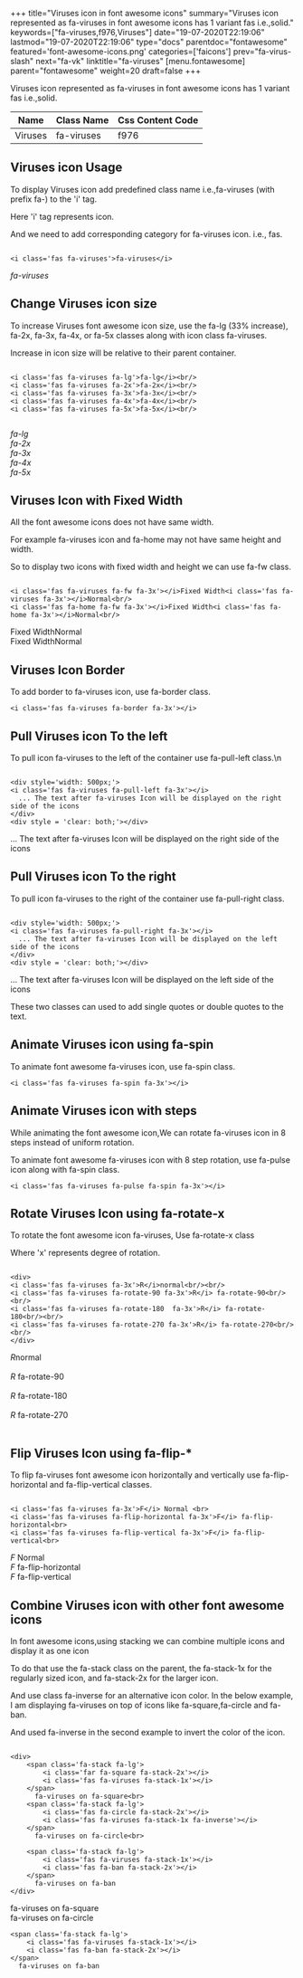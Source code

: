 +++
title="Viruses icon in font awesome icons"
summary="Viruses icon represented as fa-viruses in font awesome icons has 1 variant fas i.e.,solid."
keywords=["fa-viruses,f976,Viruses"]
date="19-07-2020T22:19:06"
lastmod="19-07-2020T22:19:06"
type="docs"
parentdoc="fontawesome"
featured='font-awesome-icons.png'
categories=['faicons']
prev="fa-virus-slash"
next="fa-vk"
linktitle="fa-viruses"
[menu.fontawesome]
parent="fontawesome"
weight=20
draft=false
+++


Viruses icon represented as fa-viruses in font awesome icons has 1 variant fas i.e.,solid.

<div class='table-responsive'><table class='table'><thead><tr><th>Name</th><th>Class Name</th><th>Css Content Code</th></tr></thead><tbody><tr><td>Viruses</td><td>fa-viruses</td><td>f976</td></tr></tbody></table></div>



## Viruses icon Usage

To display Viruses icon add predefined class name i.e.,fa-viruses (with prefix fa-) to the 'i' tag.

Here 'i' tag represents icon.

And we need to add corresponding category for fa-viruses icon. i.e., fas.


```

<i class='fas fa-viruses'>fa-viruses</i>
```

<i class='fas fa-viruses'>fa-viruses</i>




## Change Viruses icon size
To increase Viruses font awesome icon size, use the fa-lg (33% increase), fa-2x, fa-3x, fa-4x, or fa-5x classes along with icon class fa-viruses.

Increase in icon size will be relative to their parent container. 

```

<i class='fas fa-viruses fa-lg'>fa-lg</i><br/>
<i class='fas fa-viruses fa-2x'>fa-2x</i><br/>
<i class='fas fa-viruses fa-3x'>fa-3x</i><br/>
<i class='fas fa-viruses fa-4x'>fa-4x</i><br/>
<i class='fas fa-viruses fa-5x'>fa-5x</i><br/>
            
```

<i class='fas fa-viruses fa-lg'>fa-lg</i><br/>
<i class='fas fa-viruses fa-2x'>fa-2x</i><br/>
<i class='fas fa-viruses fa-3x'>fa-3x</i><br/>
<i class='fas fa-viruses fa-4x'>fa-4x</i><br/>
<i class='fas fa-viruses fa-5x'>fa-5x</i><br/>
            



## Viruses Icon with Fixed Width 

All the font awesome icons does not have same width.

For example fa-viruses icon and fa-home may not have same height and width.

So to display two icons with fixed width and height we can use fa-fw class.


```

<i class='fas fa-viruses fa-fw fa-3x'></i>Fixed Width<i class='fas fa-viruses fa-3x'></i>Normal<br/>
<i class='fas fa-home fa-fw fa-3x'></i>Fixed Width<i class='fas fa-home fa-3x'></i>Normal<br/>
```

<i class='fas fa-viruses fa-fw fa-3x'></i>Fixed Width<i class='fas fa-viruses fa-3x'></i>Normal<br/>
<i class='fas fa-home fa-fw fa-3x'></i>Fixed Width<i class='fas fa-home fa-3x'></i>Normal<br/>



## Viruses Icon Border 

To add border to fa-viruses icon, use fa-border class.


```
<i class='fas fa-viruses fa-border fa-3x'></i>

```
<i class='fas fa-viruses fa-border fa-3x'></i>





## Pull Viruses icon To the left

To pull icon fa-viruses to the left of the container use fa-pull-left class.\n

```

<div style='width: 500px;'>
<i class='fas fa-viruses fa-pull-left fa-3x'></i>
  ... The text after fa-viruses Icon will be displayed on the right side of the icons
</div>
<div style = 'clear: both;'></div>
```

<div style='width: 500px;'>
<i class='fas fa-viruses fa-pull-left fa-3x'></i>
  ... The text after fa-viruses Icon will be displayed on the right side of the icons
</div>
<div style = 'clear: both;'></div>




## Pull Viruses icon To the right
To pull icon fa-viruses to the right of the container use fa-pull-right class.

```

<div style='width: 500px;'>
<i class='fas fa-viruses fa-pull-right fa-3x'></i>
  ... The text after fa-viruses Icon will be displayed on the left side of the icons
</div>
<div style = 'clear: both;'></div>
```

<div style='width: 500px;'>
<i class='fas fa-viruses fa-pull-right fa-3x'></i>
  ... The text after fa-viruses Icon will be displayed on the left side of the icons
</div>
<div style = 'clear: both;'></div>

These two classes can used to add single quotes or double quotes to the text.


## Animate Viruses icon using fa-spin
To animate font awesome fa-viruses icon, use fa-spin class.

```
<i class='fas fa-viruses fa-spin fa-3x'></i>
```
<i class='fas fa-viruses fa-spin fa-3x'></i>




## Animate Viruses icon with steps
While animating the font awesome icon,We can rotate fa-viruses icon in 8 steps instead of uniform rotation.

To animate font awesome fa-viruses icon with 8 step rotation, use fa-pulse icon along with fa-spin class.


```
<i class='fas fa-viruses fa-pulse fa-spin fa-3x'></i>

```
<i class='fas fa-viruses fa-pulse fa-spin fa-3x'></i>





## Rotate Viruses Icon using fa-rotate-x
To rotate the font awesome icon fa-viruses, Use fa-rotate-x class

Where 'x' represents degree of rotation.


```

<div>
<i class='fas fa-viruses fa-3x'>R</i>normal<br/><br/>
<i class='fas fa-viruses fa-rotate-90 fa-3x'>R</i> fa-rotate-90<br/><br/> 
<i class='fas fa-viruses fa-rotate-180  fa-3x'>R</i> fa-rotate-180<br/><br/> 
<i class='fas fa-viruses fa-rotate-270 fa-3x'>R</i> fa-rotate-270<br/><br/>
</div>
```

<div>
<i class='fas fa-viruses fa-3x'>R</i>normal<br/><br/>
<i class='fas fa-viruses fa-rotate-90 fa-3x'>R</i> fa-rotate-90<br/><br/> 
<i class='fas fa-viruses fa-rotate-180  fa-3x'>R</i> fa-rotate-180<br/><br/> 
<i class='fas fa-viruses fa-rotate-270 fa-3x'>R</i> fa-rotate-270<br/><br/>
</div>




## Flip Viruses Icon using fa-flip-*
To flip fa-viruses font awesome icon horizontally and vertically use fa-flip-horizontal and fa-flip-vertical classes. 

```

<i class='fas fa-viruses fa-3x'>F</i> Normal <br>
<i class='fas fa-viruses fa-flip-horizontal fa-3x'>F</i> fa-flip-horizontal<br>
<i class='fas fa-viruses fa-flip-vertical fa-3x'>F</i> fa-flip-vertical<br>
```

<i class='fas fa-viruses fa-3x'>F</i> Normal <br>
<i class='fas fa-viruses fa-flip-horizontal fa-3x'>F</i> fa-flip-horizontal<br>
<i class='fas fa-viruses fa-flip-vertical fa-3x'>F</i> fa-flip-vertical<br>




## Combine Viruses icon with other font awesome icons
In font awesome icons,using stacking we can combine multiple icons and display it as one icon 

To do that use the fa-stack class on the parent, the fa-stack-1x for the regularly sized icon, and fa-stack-2x for the larger icon.

And use class fa-inverse for an alternative icon color. 
In the below example, I am displaying fa-viruses on top of icons like fa-square,fa-circle and fa-ban.

And used fa-inverse in the second example to invert the color of the icon.

```

<div>
    <span class='fa-stack fa-lg'>
        <i class='far fa-square fa-stack-2x'></i>
        <i class='fas fa-viruses fa-stack-1x'></i>
    </span>
      fa-viruses on fa-square<br>
    <span class='fa-stack fa-lg'>
        <i class='fas fa-circle fa-stack-2x'></i>
        <i class='fas fa-viruses fa-stack-1x fa-inverse'></i>
    </span>
      fa-viruses on fa-circle<br>

    <span class='fa-stack fa-lg'>
        <i class='fas fa-viruses fa-stack-1x'></i>
        <i class='fas fa-ban fa-stack-2x'></i>
    </span>
      fa-viruses on fa-ban
</div>
```

<div>
    <span class='fa-stack fa-lg'>
        <i class='far fa-square fa-stack-2x'></i>
        <i class='fas fa-viruses fa-stack-1x'></i>
    </span>
      fa-viruses on fa-square<br>
    <span class='fa-stack fa-lg'>
        <i class='fas fa-circle fa-stack-2x'></i>
        <i class='fas fa-viruses fa-stack-1x fa-inverse'></i>
    </span>
      fa-viruses on fa-circle<br>

    <span class='fa-stack fa-lg'>
        <i class='fas fa-viruses fa-stack-1x'></i>
        <i class='fas fa-ban fa-stack-2x'></i>
    </span>
      fa-viruses on fa-ban
</div>






